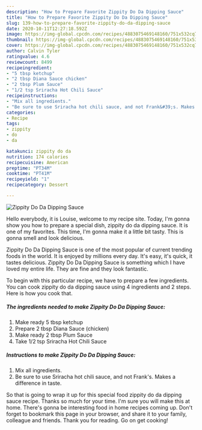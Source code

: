 ```yaml
---
description: "How to Prepare Favorite Zippity Do Da Dipping Sauce"
title: "How to Prepare Favorite Zippity Do Da Dipping Sauce"
slug: 139-how-to-prepare-favorite-zippity-do-da-dipping-sauce
date: 2020-10-11T12:27:18.592Z
image: https://img-global.cpcdn.com/recipes/4883075469148160/751x532cq70/zippity-do-da-dipping-sauce-recipe-main-photo.jpg
thumbnail: https://img-global.cpcdn.com/recipes/4883075469148160/751x532cq70/zippity-do-da-dipping-sauce-recipe-main-photo.jpg
cover: https://img-global.cpcdn.com/recipes/4883075469148160/751x532cq70/zippity-do-da-dipping-sauce-recipe-main-photo.jpg
author: Calvin Tyler
ratingvalue: 4.6
reviewcount: 8499
recipeingredient:
- "5 tbsp ketchup"
- "2 tbsp Diana Sauce chicken"
- "2 tbsp Plum Sauce"
- "1/2 tsp Sriracha Hot Chili Sauce"
recipeinstructions:
- "Mix all ingredients."
- "Be sure to use Sriracha hot chili sauce, and not Frank&#39;s. Makes a difference in taste."
categories:
- Recipe
tags:
- zippity
- do
- da

katakunci: zippity do da 
nutrition: 174 calories
recipecuisine: American
preptime: "PT34M"
cooktime: "PT41M"
recipeyield: "1"
recipecategory: Dessert

---
```



![Zippity Do Da Dipping Sauce](https://img-global.cpcdn.com/recipes/4883075469148160/751x532cq70/zippity-do-da-dipping-sauce-recipe-main-photo.jpg)

Hello everybody, it is Louise, welcome to my recipe site. Today, I'm gonna show you how to prepare a special dish, zippity do da dipping sauce. It is one of my favorites. This time, I'm gonna make it a little bit tasty. This is gonna smell and look delicious.



Zippity Do Da Dipping Sauce is one of the most popular of current trending foods in the world. It is enjoyed by millions every day. It's easy, it's quick, it tastes delicious. Zippity Do Da Dipping Sauce is something which I have loved my entire life. They are fine and they look fantastic.


To begin with this particular recipe, we have to prepare a few ingredients. You can cook zippity do da dipping sauce using 4 ingredients and 2 steps. Here is how you cook that.

<!--inarticleads1-->

##### The ingredients needed to make Zippity Do Da Dipping Sauce:

1. Make ready 5 tbsp ketchup
1. Prepare 2 tbsp Diana Sauce (chicken)
1. Make ready 2 tbsp Plum Sauce
1. Take 1/2 tsp Sriracha Hot Chili Sauce




<!--inarticleads2-->

##### Instructions to make Zippity Do Da Dipping Sauce:

1. Mix all ingredients.
1. Be sure to use Sriracha hot chili sauce, and not Frank&#39;s. Makes a difference in taste.




So that is going to wrap it up for this special food zippity do da dipping sauce recipe. Thanks so much for your time. I'm sure you will make this at home. There's gonna be interesting food in home recipes coming up. Don't forget to bookmark this page in your browser, and share it to your family, colleague and friends. Thank you for reading. Go on get cooking!
